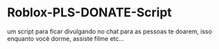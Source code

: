 # Roblox-PLS-DONATE-Script
um script para ficar divulgando no chat para as pessoas te doarem, isso enquanto você dorme, assiste filme etc...
